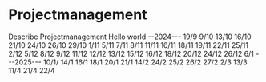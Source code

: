# Projectmanagement
Describe Projectmanagement
Hello world
--2024---
19/9
9/10
13/10
16/10
21/10
24/10
26/10
29/10
1/11
5/11
7/11
8/11
11/11
16/11
18/11
19/11
22/11
25/11
2/12
5/12
8/12
9/12
11/12
12/12
13/12
15/12
16/12
18/12
20/12
24/12
26/12
6/1
---2025---
10/1/
14/1
16/1
18/1
20/1
21/1
14/2
24/2
25/2
26/2
27/2
2/3
13/3
11/4
21/4
22/4
